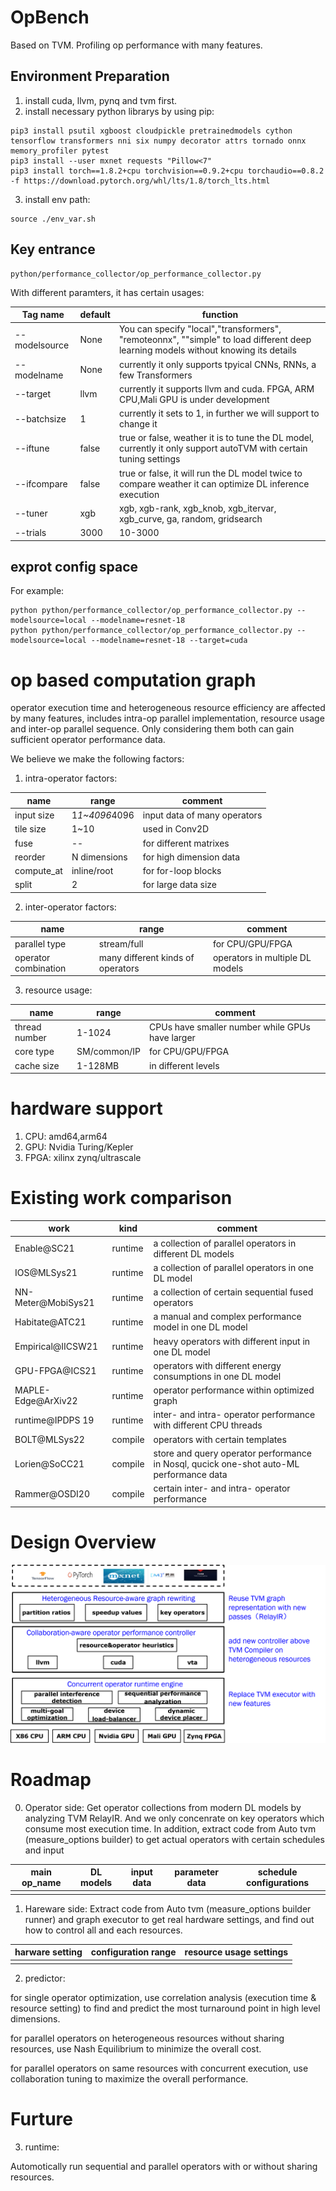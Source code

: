 # OpBench
Based on TVM. Profiling op performance with many features.

## Environment Preparation

1. install cuda, llvm, pynq and tvm first.
2. install necessary python librarys by using pip:
```
pip3 install psutil xgboost cloudpickle pretrainedmodels cython tensorflow transformers nni six numpy decorator attrs tornado onnx memory_profiler pytest
pip3 install --user mxnet requests "Pillow<7"
pip3 install torch==1.8.2+cpu torchvision==0.9.2+cpu torchaudio==0.8.2 -f https://download.pytorch.org/whl/lts/1.8/torch_lts.html
```
3. install env path:

```
source ./env_var.sh
```

## Key entrance 

```
python/performance_collector/op_performance_collector.py 
```

With different paramters, it has certain usages:

| Tag name | default | function |
| -- | -- | -- |
| --modelsource | None | You can specify "local","transformers", "remoteonnx", ""simple" to load different deep learning models without knowing its details |
| --modelname | None | currently it only supports tpyical CNNs, RNNs, a few Transformers |
| --target | llvm | currently it supports llvm and cuda. FPGA, ARM CPU,Mali GPU is under development |
| --batchsize | 1 | currently it sets to 1, in further we will support to change it |
| --iftune | false | true or false, weather it is to tune the DL model, currently it only support autoTVM with certain tuning settings |
| --ifcompare | false |  true or false, it will run the DL model twice to compare weather it can optimize DL inference execution |
| --tuner | xgb | xgb, xgb-rank, xgb_knob, xgb_itervar, xgb_curve, ga, random, gridsearch |
| --trials | 3000 | 10-3000 |

## exprot config space

For example:
```
python python/performance_collector/op_performance_collector.py --modelsource=local --modelname=resnet-18
python python/performance_collector/op_performance_collector.py --modelsource=local --modelname=resnet-18 --target=cuda
```

# op based computation graph

operator execution time and heterogeneous resource efficiency are affected by many features, includes intra-op parallel implementation, resource usage and inter-op parallel sequence. Only considering them both can gain sufficient operator performance data.

We believe we make the following factors:

1. intra-operator factors:

| name | range | comment |
| -- | -- | -- |
| input size | 1*1~4096*4096 | input data of many operators |
| tile size | 1~10 | used in Conv2D |
| fuse | -- | for different matrixes |
| reorder | N dimensions | for high dimension data |
| compute_at | inline/root | for for-loop blocks |
| split | 2 | for large data size |

2. inter-operator factors:

| name | range | comment |
| -- | -- | -- |
| parallel type | stream/full | for CPU/GPU/FPGA |
| operator combination | many different kinds of operators | operators in multiple DL models |

3. resource usage:

| name | range | comment |
| -- | -- | -- |
| thread number | 1-1024 | CPUs have smaller number while GPUs have larger |
| core type | SM/common/IP | for CPU/GPU/FPGA |
| cache size | 1-128MB | in different levels |

# hardware support

1. CPU: amd64,arm64
2. GPU: Nvidia Turing/Kepler
3. FPGA: xilinx zynq/ultrascale 

# Existing work comparison

| work | kind | comment |
| -- | -- | -- |
| Enable@SC21 | runtime | a collection of parallel operators in different DL models |
| IOS@MLSys21 | runtime | a collection of parallel operators in one DL model |
| NN-Meter@MobiSys21 | runtime | a collection of certain sequential fused operators |
| Habitate@ATC21 | runtime | a manual and complex performance model in one DL model |
| Empirical@IICSW21 | runtime | heavy operators with different input in one DL model |
| GPU-FPGA@ICS21 | runtime | operators with different energy consumptions in one DL model|
| MAPLE-Edge@ArXiv22| runtime | operator performance within optimized graph |
| runtime@IPDPS 19| runtime |inter- and intra- operator performance with different CPU threads |
| BOLT@MLSys22| compile | operators with certain templates |
| Lorien@SoCC21| compile | store and query operator performance in Nosql, qucick one-shot auto-ML performance data |
| Rammer@OSDI20| compile | certain inter- and intra- operator performance |

# Design Overview

![Design](./resources/images/图片1.png)
# Roadmap

0. Operator side: Get operator collections from modern DL models by analyzing TVM RelayIR. And we only concenrate on key operators which consume most execution time. In addition, extract code from Auto tvm (measure_options builder) to get actual operators with certain schedules and input

| main op_name | DL models | input data | parameter data | schedule configurations |
| -- | -- | -- | -- | -- |
|  |  |  |  |  |


1. Hareware side: Extract code from Auto tvm (measure_options builder runner) and graph executor to get real hardware settings, and find out how to control all and each resources.

| harware setting | configuration range | resource usage settings |
| -- | -- | -- |
|  |  |  |

2. predictor: 

for single operator optimization, use correlation analysis (execution time & resource setting) to find and predict the most turnaround point in high level dimensions.

for parallel operators on heterogeneous resources without sharing resources, use Nash Equilibrium to minimize the overall cost.

for parallel operators on same resources with concurrent execution, use collaboration tuning to maximize the overall performance.

# Furture

3. runtime:

Automotically run sequential and parallel operators with or without sharing resources.